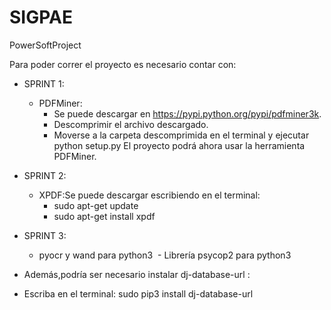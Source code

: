 # SIGPAE
PowerSoftProject

Para poder correr el proyecto es necesario contar con:
  
- SPRINT 1:
    - PDFMiner: 
        - Se puede descargar en https://pypi.python.org/pypi/pdfminer3k. 
        - Descomprimir el archivo descargado.
        - Moverse a la carpeta descomprimida en el terminal y ejecutar python setup.py
        El proyecto podrá ahora usar la herramienta PDFMiner.

- SPRINT 2:
    - XPDF:Se puede descargar escribiendo en el terminal:
        - sudo apt-get update  
        - sudo apt-get install xpdf
- SPRINT 3: 
  - pyocr y wand para python3
  - Librería psycop2 para python3
        
- Además,podría ser necesario instalar dj-database-url :
- Escriba en el terminal: sudo pip3 install dj-database-url
